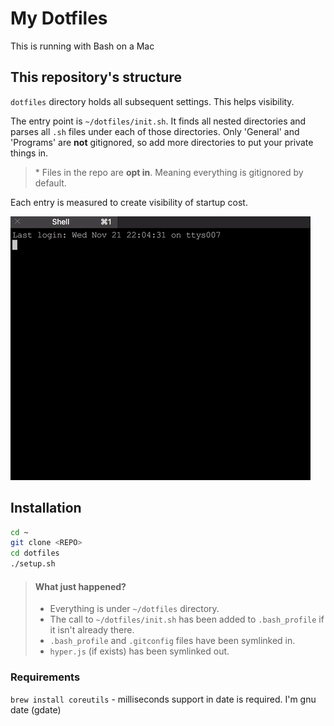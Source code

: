 # My Dotfiles

This is running with Bash on a Mac


## This repository's structure

`dotfiles` directory holds all subsequent settings. This helps visibility.

The entry point is `~/dotfiles/init.sh`. It finds all nested directories and parses all `.sh` files under each of those directories. Only 'General' and 'Programs' are **not** gitignored, so add more directories to put your private things in.

> \* Files in the repo are **opt in**. Meaning everything is gitignored by default.

Each entry is measured to create visibility of startup cost.

<img src="./dotfiles.gif" style="width:480px;">

## Installation
```sh
cd ~
git clone <REPO>
cd dotfiles
./setup.sh
```

> #### What just happened?
> - Everything is under `~/dotfiles` directory.
> - The call to `~/dotfiles/init.sh` has been added to `.bash_profile` if it isn't already there.
> - `.bash_profile` and `.gitconfig` files have been symlinked in.
> - `hyper.js` (if exists) has been symlinked out.


### Requirements
`brew install coreutils` - milliseconds support in date is required. I'm gnu date (gdate)

